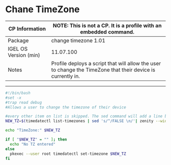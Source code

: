 # Chane TimeZone

|  CP Information | **NOTE:** This is not a CP. It is a profile with an embedded command.            |
|--------------------|------------|
| Package | change timezone 1.01 |
| IGEL OS Version (min) | 11.07.100 |
| Notes | Profile deploys a script that will allow the user to change the TimeZone that their device is currently in. |

-----
```bash
#!/bin/bash
#set -x
#trap read debug
#Allows a user to change the timezone of their device

#every other item on list is skipped. The sed command will add a line between each
NEW_TZ=$(timedatectl list-timezones | sed 's/^/FALSE \n/'| zenity --width=400 --height=400 --list --checklist --title="TimeZones" --column="Select One" --column="TimeZones" | cut -f 1 -d '|')

echo "TimeZone:" $NEW_TZ

if [ "$NEW_TZ" = "" ]; then
  echo "No TZ entered"
else
  pkexec --user root timedatectl set-timezone $NEW_TZ
fi
  ```
